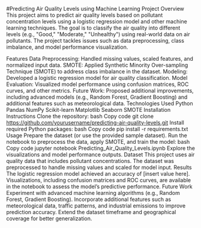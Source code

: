 #Predicting Air Quality Levels using Machine Learning
Project Overview
This project aims to predict air quality levels based on pollutant concentration levels using a logistic regression model and other machine learning techniques. The goal is to classify the air quality into different levels (e.g., "Good," "Moderate," "Unhealthy") using real-world data on air pollutants. The project tackles issues such as data preprocessing, class imbalance, and model performance visualization.

Features
Data Preprocessing: Handled missing values, scaled features, and normalized input data.
SMOTE: Applied Synthetic Minority Over-sampling Technique (SMOTE) to address class imbalance in the dataset.
Modeling: Developed a logistic regression model for air quality classification.
Model Evaluation: Visualized model performance using confusion matrices, ROC curves, and other metrics.
Future Work: Proposed additional improvements, including advanced models (e.g., Random Forest, Gradient Boosting) and additional features such as meteorological data.
Technologies Used
Python
Pandas
NumPy
Scikit-learn
Matplotlib
Seaborn
SMOTE
Installation Instructions
Clone the repository:
bash
Copy code
git clone https://github.com/yourusername/predicting-air-quality-levels.git
Install required Python packages:
bash
Copy code
pip install -r requirements.txt
Usage
Prepare the dataset (or use the provided sample dataset).
Run the notebook to preprocess the data, apply SMOTE, and train the model:
bash
Copy code
jupyter notebook Predicting_Air_Quality_Levels.ipynb
Explore the visualizations and model performance outputs.
Dataset
This project uses air quality data that includes pollutant concentrations. The dataset was preprocessed to handle missing values and scaled for model input.
Results
The logistic regression model achieved an accuracy of [insert value here].
Visualizations, including confusion matrices and ROC curves, are available in the notebook to assess the model’s predictive performance.
Future Work
Experiment with advanced machine learning algorithms (e.g., Random Forest, Gradient Boosting).
Incorporate additional features such as meteorological data, traffic patterns, and industrial emissions to improve prediction accuracy.
Extend the dataset timeframe and geographical coverage for better generalization.
